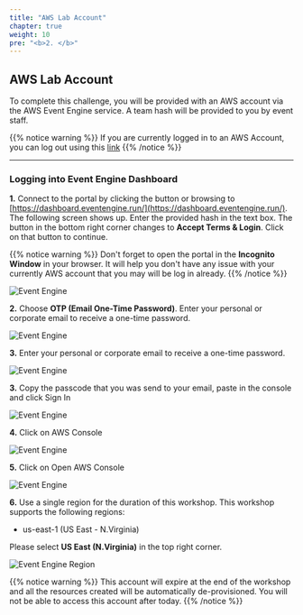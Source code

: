 ```yaml
---
title: "AWS Lab Account"
chapter: true
weight: 10
pre: "<b>2. </b>"
---
```


## AWS Lab Account

To complete this challenge, you will be provided with an AWS account via the AWS Event Engine service. A team hash will be provided to you by event staff.

{{% notice warning %}}
If you are currently logged in to an AWS Account, you can log out using this [link](https://console.aws.amazon.com/console/logout!doLogout)
{{% /notice %}}

---

### Logging into Event Engine Dashboard

**1.** Connect to the portal by clicking the button or browsing to [https://dashboard.eventengine.run/](https://dashboard.eventengine.run/). The following screen shows up. Enter the provided hash in the text box. The button in the bottom right corner changes to **Accept Terms & Login**. Click on that button to continue.

{{% notice warning %}}
Don't forget to open the portal in the **Incognito Window**  in your browser. It will help you don't have any issue with your currently AWS account that you may will be log in already. 
{{% /notice %}}

![Event Engine](/images/setup/event-engine-initial-screen.png)

**2.** Choose **OTP (Email One-Time Password)**. Enter your personal or corporate email to receive a one-time password.

![Event Engine](/images/setup/event_engine_otp.png)

**3.** Enter your personal or corporate email to receive a one-time password.

![Event Engine](/images/setup/event-engine-otp-2.png)


**3.** Copy the passcode that you was send to your email, paste in the console and click Sign In

![Event Engine](/images/setup/event-engine-otp-3.png)

**4.** Click on AWS Console

![Event Engine](/images/setup/event-engine-otp-4.png)

**5.** Click on Open AWS Console

![Event Engine](/images/setup/event-engine-otp-5.png)

**6.**  Use a single region for the duration of this workshop. This workshop supports the following regions:

* us-east-1 (US East - N.Virginia)

Please select **US East (N.Virginia)** in the top right corner.

![Event Engine Region](/images/setup/event-engine-region.png)

{{% notice warning %}}
This account will expire at the end of the workshop and  all the resources created will be automatically de-provisioned. You will not be able to access this account after today.
{{% /notice %}}